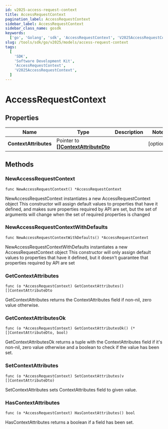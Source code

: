 ```yaml
---
id: v2025-access-request-context
title: AccessRequestContext
pagination_label: AccessRequestContext
sidebar_label: AccessRequestContext
sidebar_class_name: gosdk
keywords:
  ['go', 'Golang', 'sdk', 'AccessRequestContext', 'V2025AccessRequestContext']
slug: /tools/sdk/go/v2025/models/access-request-context
tags:
  [
    'SDK',
    'Software Development Kit',
    'AccessRequestContext',
    'V2025AccessRequestContext',
  ]
---
```


# AccessRequestContext

## Properties

| Name | Type | Description | Notes |
| --- | --- | --- | --- |
| **ContextAttributes** | Pointer to [**[]ContextAttributeDto**](context-attribute-dto) |  | [optional] |

## Methods

### NewAccessRequestContext

`func NewAccessRequestContext() *AccessRequestContext`

NewAccessRequestContext instantiates a new AccessRequestContext object This constructor will assign default values to properties that have it defined, and makes sure properties required by API are set, but the set of arguments will change when the set of required properties is changed

### NewAccessRequestContextWithDefaults

`func NewAccessRequestContextWithDefaults() *AccessRequestContext`

NewAccessRequestContextWithDefaults instantiates a new AccessRequestContext object This constructor will only assign default values to properties that have it defined, but it doesn't guarantee that properties required by API are set

### GetContextAttributes

`func (o *AccessRequestContext) GetContextAttributes() []ContextAttributeDto`

GetContextAttributes returns the ContextAttributes field if non-nil, zero value otherwise.

### GetContextAttributesOk

`func (o *AccessRequestContext) GetContextAttributesOk() (*[]ContextAttributeDto, bool)`

GetContextAttributesOk returns a tuple with the ContextAttributes field if it's non-nil, zero value otherwise and a boolean to check if the value has been set.

### SetContextAttributes

`func (o *AccessRequestContext) SetContextAttributes(v []ContextAttributeDto)`

SetContextAttributes sets ContextAttributes field to given value.

### HasContextAttributes

`func (o *AccessRequestContext) HasContextAttributes() bool`

HasContextAttributes returns a boolean if a field has been set.
